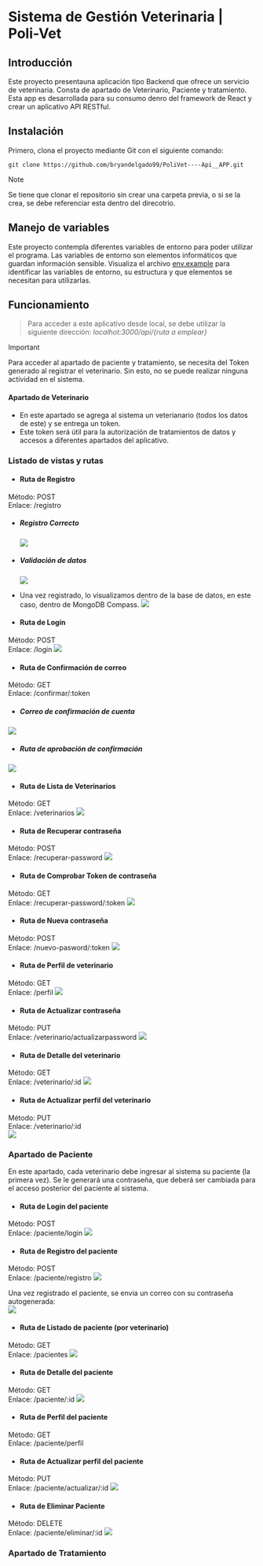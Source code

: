 # Sistema de Gestión Veterinaria | Poli-Vet

## Introducción
Este proyecto presentauna aplicación tipo Backend que ofrece un servicio de veterinaria. Consta de apartado de Veterinario, Paciente y tratamiento. Esta app es desarrollada para su consumo denro del framework de React y crear un aplicativo API RESTful.

## Instalación
Primero, clona el proyecto mediante Git con el siguiente comando:
~~~
git clone https://github.com/bryandelgado99/PoliVet----Api__APP.git
~~~

> [!NOTE]
> Se tiene que clonar el repositorio sin crear una carpeta previa, o si se la crea, se debe referenciar esta dentro del direcotrio.

## Manejo de variables
Este proyecto contempla diferentes variables de entorno para poder utilizar el programa. Las variables de entorno son elementos informáticos que guardan información sensible.
Visualiza el archivo [env.example](.env.example) para identificar las variables de entorno, su estructura y que elementos se necesitan para utilizarlas.

## Funcionamiento
> Para acceder a este aplicativo desde local, se debe utilizar la siguiente dirección: _localhot:3000/api/{ruta a emplear}_

> [!IMPORTANT]
> Para acceder al apartado de paciente y tratamiento, se necesita del Token generado al registrar el veterinario. Sin esto, no se puede realizar ninguna actividad en el sistema.

#### Apartado de Veterinario
- En este apartado se agrega al sistema un veterianario (todos los datos de este) y se entrega un token. 
- Este token será útil para la autorización de tratamientos de datos y accesos a diferentes apartados del aplicativo. 

### Listado de vistas y rutas
- #### Ruta de Registro
Método: POST  
Enlace: /registro
  - ##### Registro Correcto
    ![](https://github.com/bryandelgado99/PoliVet----Api__APP/blob/77b868f91533ce41f0c02e7974319e435da7c4af/images/registro.png)
  - ##### Validación de datos
    ![](https://github.com/bryandelgado99/PoliVet----Api__APP/blob/77b868f91533ce41f0c02e7974319e435da7c4af/images/validacion_datos.png)
  - Una vez registrado, lo visualizamos dentro de la base de datos, en este caso, dentro de MongoDB Compass.
    ![](https://github.com/bryandelgado99/PoliVet----Api__APP/blob/4c7a75d99cd356cf9b318f00caf12de974de7e8b/images/compass.png)

- #### Ruta de Login
Método: POST  
Enlace: /login
![](https://github.com/bryandelgado99/PoliVet----Api__APP/blob/77b868f91533ce41f0c02e7974319e435da7c4af/images/login.png)

- #### Ruta de Confirmación de correo
Método: GET  
Enlace: /confirmar/:token
 - ##### Correo de confirmación de cuenta
  ![](https://github.com/bryandelgado99/PoliVet----Api__APP/blob/77b868f91533ce41f0c02e7974319e435da7c4af/images/mail_confirmacion.png)
 - ##### Ruta de aprobación de confirmación
  ![](https://github.com/bryandelgado99/PoliVet----Api__APP/blob/77b868f91533ce41f0c02e7974319e435da7c4af/images/confirmacion.png)

- #### Ruta de Lista de Veterinarios
Método: GET  
Enlace: /veterinarios
![](https://github.com/bryandelgado99/PoliVet----Api__APP/blob/4c7a75d99cd356cf9b318f00caf12de974de7e8b/images/listado_vet.png)

- #### Ruta de Recuperar contraseña
Método: POST  
Enlace: /recuperar-password
![](https://github.com/bryandelgado99/PoliVet----Api__APP/blob/77b868f91533ce41f0c02e7974319e435da7c4af/images/rec-pass.png)

- #### Ruta de Comprobar Token de contraseña
Método: GET  
Enlace: /recuperar-password/:token
![](https://github.com/bryandelgado99/PoliVet----Api__APP/blob/77b868f91533ce41f0c02e7974319e435da7c4af/images/token-pass-rec.png)

- #### Ruta de Nueva contraseña
Método: POST  
Enlace: /nuevo-pasword/:token
![](https://github.com/bryandelgado99/PoliVet----Api__APP/blob/77b868f91533ce41f0c02e7974319e435da7c4af/images/new-pass.png)

- #### Ruta de Perfil de veterinario
Método: GET  
Enlace: /perfil
![](https://github.com/bryandelgado99/PoliVet----Api__APP/blob/4c7a75d99cd356cf9b318f00caf12de974de7e8b/images/perfil-vet.png)

- #### Ruta de Actualizar contraseña
Método: PUT  
Enlace: /veterinario/actualizarpassword
![](https://github.com/bryandelgado99/PoliVet----Api__APP/blob/77b868f91533ce41f0c02e7974319e435da7c4af/images/act_pass.png)

- #### Ruta de Detalle del veterinario
Método: GET  
Enlace: /veterinario/:id
![](https://github.com/bryandelgado99/PoliVet----Api__APP/blob/4c7a75d99cd356cf9b318f00caf12de974de7e8b/images/detalle-vet.png)

- #### Ruta de Actualizar perfil del veterinario
Método: PUT  
Enlace: /veterinario/:id  
![](https://github.com/bryandelgado99/PoliVet----Api__APP/blob/77b868f91533ce41f0c02e7974319e435da7c4af/images/actualizaci%C3%B3n-perfil.png)

### Apartado de Paciente
En este apartado, cada veterinario debe ingresar al sistema su paciente (la primera vez). Se le generará una contraseña, que deberá ser cambiada para el acceso posterior del paciente al sistema.

- #### Ruta de Login del paciente
Método: POST  
 Enlace: /paciente/login
![](https://github.com/bryandelgado99/PoliVet----Api__APP/blob/4ee4f6208ca6aa400f3bfe02ddbee81622fc936b/images/paciente/login.png)

- #### Ruta de Registro del paciente
Método: POST  
Enlace: /paciente/registro
![](https://github.com/bryandelgado99/PoliVet----Api__APP/blob/4ee4f6208ca6aa400f3bfe02ddbee81622fc936b/images/paciente/registro.png)

Una vez registrado el paciente, se envia un correo con su contraseña autogenerada:  
![](https://github.com/bryandelgado99/PoliVet----Api__APP/blob/4ee4f6208ca6aa400f3bfe02ddbee81622fc936b/images/paciente/correo-pass.png)

- #### Ruta de Listado de paciente (por veterinario)
Método: GET  
Enlace: /pacientes
![](https://github.com/bryandelgado99/PoliVet----Api__APP/blob/4ee4f6208ca6aa400f3bfe02ddbee81622fc936b/images/paciente/listar_pacientes.png)

- #### Ruta de Detalle del paciente 
Método: GET  
Enlace: /paciente/:id
![](https://github.com/bryandelgado99/PoliVet----Api__APP/blob/4ee4f6208ca6aa400f3bfe02ddbee81622fc936b/images/paciente/listar_pacientes.png)

- #### Ruta de Perfil del paciente
Método: GET  
Enlace: /paciente/perfil
![]()

- #### Ruta de Actualizar perfil del paciente
Método: PUT  
Enlace: /paciente/actualizar/:id
![](https://github.com/bryandelgado99/PoliVet----Api__APP/blob/4ee4f6208ca6aa400f3bfe02ddbee81622fc936b/images/paciente/actualizar_paciente.png)

- #### Ruta de Eliminar Paciente
Método: DELETE  
Enlace: /paciente/eliminar/:id
![](https://github.com/bryandelgado99/PoliVet----Api__APP/blob/4ee4f6208ca6aa400f3bfe02ddbee81622fc936b/images/paciente/eliminar_paciente.png)

### Apartado de Tratamiento
